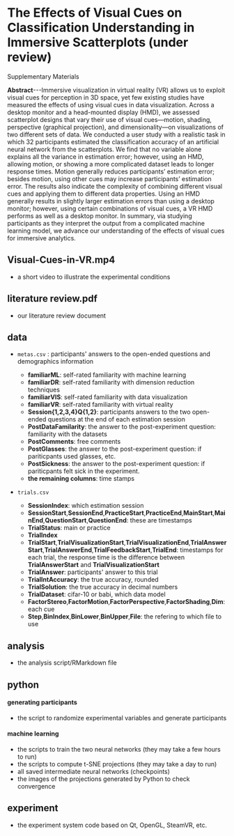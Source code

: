 # The Effects of Visual Cues on Classification Understanding in Immersive Scatterplots (under review)

Supplementary Materials

**Abstract**---Immersive visualization in virtual reality (VR) allows us to exploit visual cues for perception in 3D space, yet few existing studies have measured the effects of using visual cues in data visualization. Across a desktop monitor and a head-mounted display (HMD), we assessed scatterplot designs that vary their use of visual cues—motion, shading, perspective (graphical projection), and dimensionality—on visualizations of two different sets of data. We conducted a user study with a realistic task in which 32 participants estimated the classification accuracy of an artificial neural network from the scatterplots. We find that no variable alone explains all the variance in estimation error; however, using an HMD, allowing motion, or showing a more complicated dataset leads to longer response times. Motion generally reduces participants’ estimation error; besides motion, using other cues may increase participants’ estimation error. The results also indicate the complexity of combining different visual cues and applying them to different data properties. Using an HMD generally results in slightly larger estimation errors than using a desktop monitor; however, using certain combinations of visual cues, a VR HMD performs as well as a desktop monitor. In summary, via studying participants as they interpret the output from a complicated machine learning model, we advance our understanding of the effects of visual cues for immersive analytics.

## Visual-Cues-in-VR.mp4
   - a short video to illustrate the experimental conditions

## literature review.pdf
   - our literature review document
   
## data
   - `metas.csv` : participants' answers to the open-ended questions and demographics information
      -  **familiarML**: self-rated familiarity with machine learning
      -  **familiarDR**: self-rated familiarity with dimension reduction techniques
      -  **familiarVIS**: self-rated familiarity with data visualization
      -  **familiarVR**: self-rated familiarity with virtual reality
      -  **Session{1,2,3,4}Q{1,2}**: participants answers to the two open-ended questions at the end of each estimation session
      -  **PostDataFamilarity**: the answer to the post-experiment question: familiarity with the datasets
      -  **PostComments**: free comments
      -  **PostGlasses**: the answer to the post-experiment question: if pariticpants used glasses, etc.
      - **PostSickness**: the answer to the post-experiment question: if pariticpants felt sick in the experiment.
      -  **the remaining columns**: time stamps

   - `trials.csv`
      -  **SessionIndex**: which estimation session
      -  **SessionStart**,**SessionEnd**,**PracticeStart**,**PracticeEnd**,**MainStart**,**MainEnd**,**QuestionStart**,**QuestionEnd**: these are timestamps
      -  **TrialStatus**: main or practice
      -  **TrialIndex**
      -  **TrialStart**,**TrialVisualizationStart**,**TrialVisualizationEnd**,**TrialAnswerStart**,**TrialAnswerEnd**,**TrialFeedbackStart**,**TrialEnd**: timestamps for each trial, the response time is the difference between **TrialAnswerStart** and **TrialVisualizationStart**
      -  **TrialAnswer**: participants' answer to this trial
      -  **TrialIntAccuracy**: the true accuracy, rounded 
      -  **TrialSolution**: the true accuracy in decimal numbers
      -  **TrialDataset**: cifar-10 or babi, which data model
      -  **FactorStereo**,**FactorMotion**,**FactorPerspective**,**FactorShading**,**Dim**: each cue
      -  **Step**,**BinIndex**,**BinLower**,**BinUpper**,**File**: the refering to which file to use

## analysis
   - the analysis script/RMarkdown file

## python
#### generating participants
   - the script to randomize experimental variables and generate participants
   
#### machine learning
   - the scripts to train the two neural networks (they may take a few hours to run)
   - the scripts to compute t-SNE projections (they may take a day to run)
   - all saved intermediate neural networks (checkpoints)
   - the images of the projections generated by Python to check convergence

## experiment
   - the experiment system code based on Qt, OpenGL, SteamVR, etc.
   

